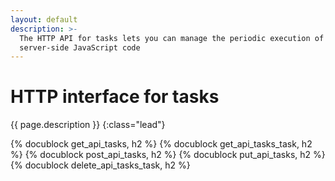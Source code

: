 ```yaml
---
layout: default
description: >-
  The HTTP API for tasks lets you can manage the periodic execution of
  server-side JavaScript code
---
```

# HTTP interface for tasks

{{ page.description }}
{:class="lead"}

{% docublock get_api_tasks, h2 %}
{% docublock get_api_tasks_task, h2 %}
{% docublock post_api_tasks, h2 %}
{% docublock put_api_tasks, h2 %}
{% docublock delete_api_tasks_task, h2 %}
